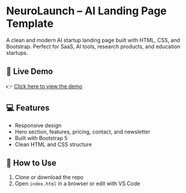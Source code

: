 # NeuroLaunch – AI Landing Page Template

A clean and modern AI startup landing page built with HTML, CSS, and Bootstrap. Perfect for SaaS, AI tools, research products, and education startups.

## 🔗 Live Demo
👉 [Click here to view the demo](https://KarlSeyram.github.io/neurolaunch-template/)

## 💻 Features
- Responsive design
- Hero section, features, pricing, contact, and newsletter
- Built with Bootstrap 5
- Clean HTML and CSS structure

## 🚀 How to Use
1. Clone or download the repo
2. Open `index.html` in a browser or edit with VS Code
